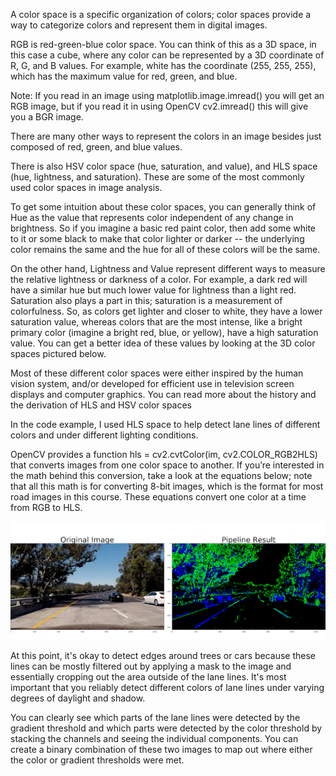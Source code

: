 A color space is a specific organization of colors; color spaces provide a way to categorize colors and represent them in digital images.

RGB is red-green-blue color space. You can think of this as a 3D space, in this case a cube, where any color can be represented by a 3D coordinate of R, G, and B values. For example, white has the coordinate (255, 255, 255), which has the maximum value for red, green, and blue.

Note: If you read in an image using matplotlib.image.imread() you will get an RGB image, but if you read it in using OpenCV cv2.imread() this will give you a BGR image.

There are many other ways to represent the colors in an image besides just composed of red, green, and blue values.

There is also HSV color space (hue, saturation, and value), and HLS space (hue, lightness, and saturation). These are some of the most commonly used color spaces in image analysis.

To get some intuition about these color spaces, you can generally think of Hue as the value that represents color independent of any change in brightness. So if you imagine a basic red paint color, then add some white to it or some black to make that color lighter or darker -- the underlying color remains the same and the hue for all of these colors will be the same.

On the other hand, Lightness and Value represent different ways to measure the relative lightness or darkness of a color. For example, a dark red will have a similar hue but much lower value for lightness than a light red. Saturation also plays a part in this; saturation is a measurement of colorfulness. So, as colors get lighter and closer to white, they have a lower saturation value, whereas colors that are the most intense, like a bright primary color (imagine a bright red, blue, or yellow), have a high saturation value. You can get a better idea of these values by looking at the 3D color spaces pictured below.

Most of these different color spaces were either inspired by the human vision system, and/or developed for efficient use in television screen displays and computer graphics. You can read more about the history and the derivation of HLS and HSV color spaces

In the code example, I used HLS space to help detect lane lines of different colors and under different lighting conditions.

OpenCV provides a function hls = cv2.cvtColor(im, cv2.COLOR_RGB2HLS) that converts images from one color space to another. If you’re interested in the math behind this conversion, take a look at the equations below; note that all this math is for converting 8-bit images, which is the format for most road images in this course. These equations convert one color at a time from RGB to HLS.

![original](https://github.com/SSN15/Color-and-Gradient-threshold/blob/master/result.png)

At this point, it's okay to detect edges around trees or cars because these lines can be mostly filtered out by applying a mask to the image and essentially cropping out the area outside of the lane lines. It's most important that you reliably detect different colors of lane lines under varying degrees of daylight and shadow.

You can clearly see which parts of the lane lines were detected by the gradient threshold and which parts were detected by the color threshold by stacking the channels and seeing the individual components. You can create a binary combination of these two images to map out where either the color or gradient thresholds were met.
